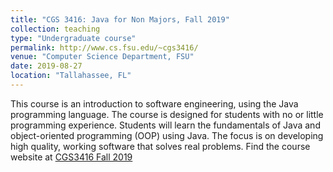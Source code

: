 ```yaml
---
title: "CGS 3416: Java for Non Majors, Fall 2019"
collection: teaching
type: "Undergraduate course"
permalink: http://www.cs.fsu.edu/~cgs3416/
venue: "Computer Science Department, FSU"
date: 2019-08-27
location: "Tallahassee, FL"
---
```


This course is an introduction to software engineering, using the Java programming language.
The course is designed for students with no or little programming experience. Students will learn
the fundamentals of Java and object-oriented programming (OOP) using Java. The focus is on
developing high quality, working software that solves real problems. Find the course website at [CGS3416 Fall 2019](http://ww2.cs.fsu.edu/~lshi/CGS3416Fall2019)


